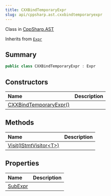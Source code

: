 ```yaml
---
title: CXXBindTemporaryExpr
slug: api/cppsharp.ast.cxxbindtemporaryexpr
---
```

Class in [CppSharp.AST](/api/cppsharp/ast)

Inherits from [`Expr`](/api/cppsharp/ast/expr)

## Summary



```csharp
public class CXXBindTemporaryExpr : Expr
```

## Constructors

|Name|Description|
|:---|:---|
|[CXXBindTemporaryExpr\(\)](/api/cppsharp/ast/cxxbindtemporaryexpr//ctor)||

## Methods

|Name|Description|
|:---|:---|
|[Visit\(IStmtVisitor\<T\>\)](/api/cppsharp/ast/cxxbindtemporaryexpr/visit)||

## Properties

|Name|Description|
|:---|:---|
|[SubExpr](/api/cppsharp/ast/cxxbindtemporaryexpr/subexpr)||

